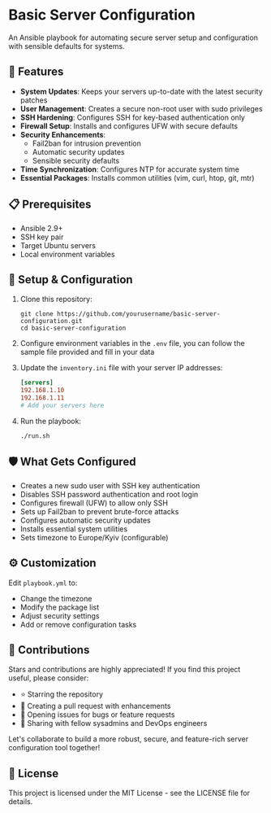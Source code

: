 # Basic Server Configuration

An Ansible playbook for automating secure server setup and configuration with sensible defaults for systems.

## 🚀 Features

- **System Updates**: Keeps your servers up-to-date with the latest security patches
- **User Management**: Creates a secure non-root user with sudo privileges
- **SSH Hardening**: Configures SSH for key-based authentication only
- **Firewall Setup**: Installs and configures UFW with secure defaults
- **Security Enhancements**:
  - Fail2ban for intrusion prevention
  - Automatic security updates
  - Sensible security defaults
- **Time Synchronization**: Configures NTP for accurate system time
- **Essential Packages**: Installs common utilities (vim, curl, htop, git, mtr)

## 📋 Prerequisites

- Ansible 2.9+
- SSH key pair
- Target Ubuntu servers
- Local environment variables

## 🔧 Setup & Configuration

1. Clone this repository:
   ```
   git clone https://github.com/yourusername/basic-server-configuration.git
   cd basic-server-configuration
   ```

2. Configure environment variables in the `.env` file, you can follow the sample file provided and fill in your data

3. Update the `inventory.ini` file with your server IP addresses:
   ```ini
   [servers]
   192.168.1.10
   192.168.1.11
   # Add your servers here
   ```

4. Run the playbook:
   ```
   ./run.sh
   ```

## 🛡️ What Gets Configured

- Creates a new sudo user with SSH key authentication
- Disables SSH password authentication and root login
- Configures firewall (UFW) to allow only SSH
- Sets up Fail2ban to prevent brute-force attacks
- Configures automatic security updates
- Installs essential system utilities
- Sets timezone to Europe/Kyiv (configurable)

## ⚙️ Customization

Edit `playbook.yml` to:
- Change the timezone
- Modify the package list
- Adjust security settings
- Add or remove configuration tasks

## 🤝 Contributions

Stars and contributions are highly appreciated! If you find this project useful, please consider:

- ⭐ Starring the repository
- 🔀 Creating a pull request with enhancements
- 🐛 Opening issues for bugs or feature requests
- 📢 Sharing with fellow sysadmins and DevOps engineers

Let's collaborate to build a more robust, secure, and feature-rich server configuration tool together!

## 📜 License

This project is licensed under the MIT License - see the LICENSE file for details.
